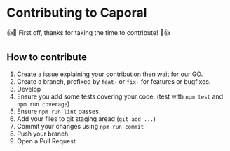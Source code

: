 # Contributing to Caporal

:+1::tada: First off, thanks for taking the time to contribute! :tada::+1:

## How to contribute

1. Create a issue explaining your contribution then wait for our GO.
2. Create a branch, prefixed by `feat-` or `fix-` for features or bugfixes.
3. Develop 
4. Ensure you add some tests covering your code. (test with `npm test` and `npm run coverage`) 
5. Ensure `npm run lint` passes
5. Add your files to git staging aread (`git add ...`)
6. Commit your changes using `npm run commit`
7. Push your branch
8. Open a Pull Request


